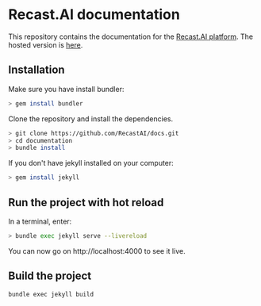 # Recast.AI documentation

This repository contains the documentation for the [Recast.AI platform](https://recast.ai).
The hosted version is [here](https://recastai.github.io/docs/).

## Installation

Make sure you have install bundler:
```sh
> gem install bundler
```

Clone the repository and install the dependencies.
```sh
> git clone https://github.com/RecastAI/docs.git
> cd documentation
> bundle install
```

If you don't have jekyll installed on your computer:
```sh
> gem install jekyll
```

## Run the project with hot reload

In a terminal, enter:
```sh
> bundle exec jekyll serve --livereload
```

You can now go on http://localhost:4000 to see it live.

## Build the project

```sh
bundle exec jekyll build
```
